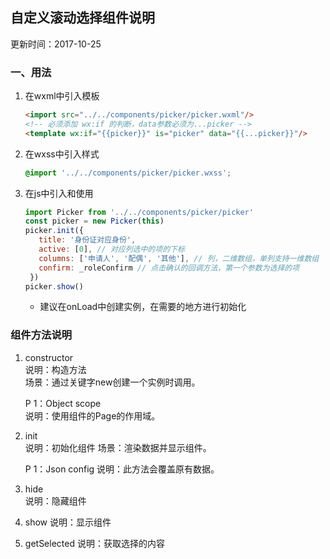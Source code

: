## 自定义滚动选择组件说明
更新时间：2017-10-25

### 一、用法
1. 在wxml中引入模板
   ``` html
   <import src="../../components/picker/picker.wxml"/>
   <!-- 必须添加 wx:if 的判断，data参数必须为...picker -->
   <template wx:if="{{picker}}" is="picker" data="{{...picker}}"/>
   ```

2. 在wxss中引入样式
   ```scss
   @import '../../components/picker/picker.wxss';
   ```

3. 在js中引入和使用
    ```javascript
    import Picker from '../../components/picker/picker'
    const picker = new Picker(this)
    picker.init({
       title: '身份证对应身份',
       active: [0], // 对应列选中的项的下标
       columns: ['申请人', '配偶', '其他'], // 列，二维数组，单列支持一维数组
       confirm: _roleConfirm // 点击确认的回调方法，第一个参数为选择的项
     })
    picker.show()
    ```
    - 建议在onLoad中创建实例，在需要的地方进行初始化  

### 组件方法说明
1. constructor  
   说明：构造方法  
   场景：通过关键字new创建一个实例时调用。
     
   P 1：Object scope  
   说明：使用组件的Page的作用域。  
2. init  
   说明：初始化组件
   场景：渲染数据并显示组件。
   
   P 1：Json config
   说明：此方法会覆盖原有数据。 
3. hide  
   说明：隐藏组件
4. show
   说明：显示组件
5. getSelected 
   说明：获取选择的内容